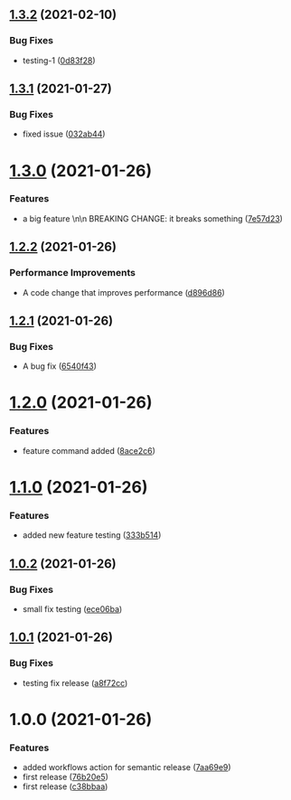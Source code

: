 ## [1.3.2](https://github.com/29rohitkumar01/semanticVersionDemo/compare/v1.3.1...v1.3.2) (2021-02-10)


### Bug Fixes

* testing-1 ([0d83f28](https://github.com/29rohitkumar01/semanticVersionDemo/commit/0d83f28d5e6814e2a318bf4236d81584ab5f8a2a))

## [1.3.1](https://github.com/29rohitkumar01/semanticVersionDemo/compare/v1.3.0...v1.3.1) (2021-01-27)


### Bug Fixes

* fixed issue ([032ab44](https://github.com/29rohitkumar01/semanticVersionDemo/commit/032ab4495748d52c565e8657d32b7d1ce1d506ac))

# [1.3.0](https://github.com/29rohitkumar01/semanticVersionDemo/compare/v1.2.2...v1.3.0) (2021-01-26)


### Features

* a big feature \n\n BREAKING CHANGE: it breaks something ([7e57d23](https://github.com/29rohitkumar01/semanticVersionDemo/commit/7e57d23d16a391f15c36f92becddbe00adde4b3f))

## [1.2.2](https://github.com/29rohitkumar01/semanticVersionDemo/compare/v1.2.1...v1.2.2) (2021-01-26)


### Performance Improvements

* A code change that improves performance ([d896d86](https://github.com/29rohitkumar01/semanticVersionDemo/commit/d896d861332a71469e098a5db4fe28dd7b1373d0))

## [1.2.1](https://github.com/29rohitkumar01/semanticVersionDemo/compare/v1.2.0...v1.2.1) (2021-01-26)


### Bug Fixes

* A bug fix ([6540f43](https://github.com/29rohitkumar01/semanticVersionDemo/commit/6540f43a5bf45ef186c6327ef00859c49cdcb31a))

# [1.2.0](https://github.com/29rohitkumar01/semanticVersionDemo/compare/v1.1.0...v1.2.0) (2021-01-26)


### Features

* feature command added ([8ace2c6](https://github.com/29rohitkumar01/semanticVersionDemo/commit/8ace2c6a92cb8f92d0e87fd5661b4c618eaf53f8))

# [1.1.0](https://github.com/29rohitkumar01/semanticVersionDemo/compare/v1.0.2...v1.1.0) (2021-01-26)


### Features

* added new feature testing ([333b514](https://github.com/29rohitkumar01/semanticVersionDemo/commit/333b514249fbe1ee40294337e971728a5cac3f0c))

## [1.0.2](https://github.com/29rohitkumar01/semanticVersionDemo/compare/v1.0.1...v1.0.2) (2021-01-26)


### Bug Fixes

* small fix testing ([ece06ba](https://github.com/29rohitkumar01/semanticVersionDemo/commit/ece06ba76f0f5d0c11cab4a53af4751c2875c34e))

## [1.0.1](https://github.com/29rohitkumar01/semanticVersionDemo/compare/v1.0.0...v1.0.1) (2021-01-26)


### Bug Fixes

* testing fix release ([a8f72cc](https://github.com/29rohitkumar01/semanticVersionDemo/commit/a8f72cc29f3bc8510dc4a10b21beeb47e29d8e99))

# 1.0.0 (2021-01-26)


### Features

* added workflows action for semantic release ([7aa69e9](https://github.com/29rohitkumar01/semanticVersionDemo/commit/7aa69e9da20e191038d0166525fc60c452bd10b7))
* first release ([76b20e5](https://github.com/29rohitkumar01/semanticVersionDemo/commit/76b20e54851aa5d34716b4f8cc59e0ad58d7fab3))
* first release ([c38bbaa](https://github.com/29rohitkumar01/semanticVersionDemo/commit/c38bbaa396703a5002297bb2a9517d304c50e215))
